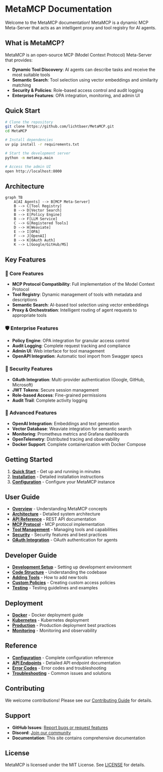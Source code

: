 # MetaMCP Documentation

Welcome to the MetaMCP documentation! MetaMCP is a dynamic MCP Meta-Server that acts as an intelligent proxy and tool registry for AI agents.

## What is MetaMCP?

MetaMCP is an open-source MCP (Model Context Protocol) Meta-Server that provides:

- **Dynamic Tool Discovery**: AI agents can describe tasks and receive the most suitable tools
- **Semantic Search**: Tool selection using vector embeddings and similarity matching
- **Security & Policies**: Role-based access control and audit logging
- **Enterprise Features**: OPA integration, monitoring, and admin UI

## Quick Start

```bash
# Clone the repository
git clone https://github.com/lichtbaer/MetaMCP.git
cd MetaMCP

# Install dependencies
uv pip install -r requirements.txt

# Start the development server
python -m metamcp.main

# Access the admin UI
open http://localhost:8000
```

## Architecture

```mermaid
graph TB
    A[AI Agents] --> B[MCP Meta-Server]
    B --> C[Tool Registry]
    B --> D[Vector Search]
    B --> E[Policy Engine]
    B --> F[LLM Service]
    C --> G[Registered Tools]
    D --> H[Weaviate]
    E --> I[OPA]
    F --> J[OpenAI]
    B --> K[OAuth Auth]
    K --> L[Google/GitHub/MS]
```

## Key Features

### 🔧 Core Features
- **MCP Protocol Compatibility**: Full implementation of the Model Context Protocol
- **Tool Registry**: Dynamic management of tools with metadata and descriptions
- **Semantic Search**: AI-based tool selection using vector embeddings
- **Proxy & Orchestration**: Intelligent routing of agent requests to appropriate tools

### 🛡️ Enterprise Features
- **Policy Engine**: OPA integration for granular access control
- **Audit Logging**: Complete request tracking and compliance
- **Admin UI**: Web interface for tool management
- **OpenAPI Integration**: Automatic tool import from Swagger specs

### 🔐 Security Features
- **OAuth Integration**: Multi-provider authentication (Google, GitHub, Microsoft)
- **JWT Tokens**: Secure session management
- **Role-based Access**: Fine-grained permissions
- **Audit Trail**: Complete activity logging

### 🚀 Advanced Features
- **OpenAI Integration**: Embeddings and text generation
- **Vector Database**: Weaviate integration for semantic search
- **Monitoring**: Prometheus metrics and Grafana dashboards
- **OpenTelemetry**: Distributed tracing and observability
- **Docker Support**: Complete containerization with Docker Compose

## Getting Started

1. **[Quick Start](getting-started/quick-start.md)** - Get up and running in minutes
2. **[Installation](getting-started/installation.md)** - Detailed installation instructions
3. **[Configuration](getting-started/configuration.md)** - Configure your MetaMCP instance

## User Guide

- **[Overview](user-guide/overview.md)** - Understanding MetaMCP concepts
- **[Architecture](user-guide/architecture.md)** - Detailed system architecture
- **[API Reference](user-guide/api-reference.md)** - REST API documentation
- **[MCP Protocol](user-guide/mcp-protocol.md)** - MCP protocol implementation
- **[Tool Management](user-guide/tool-management.md)** - Managing tools and capabilities
- **[Security](user-guide/security.md)** - Security features and best practices
- **[OAuth Integration](oauth/fastmcp-integration.md)** - OAuth authentication for agents

## Developer Guide

- **[Development Setup](developer-guide/development-setup.md)** - Setting up development environment
- **[Code Structure](developer-guide/code-structure.md)** - Understanding the codebase
- **[Adding Tools](developer-guide/adding-tools.md)** - How to add new tools
- **[Custom Policies](developer-guide/custom-policies.md)** - Creating custom access policies
- **[Testing](developer-guide/testing.md)** - Testing guidelines and examples

## Deployment

- **[Docker](deployment/docker.md)** - Docker deployment guide
- **[Kubernetes](deployment/kubernetes.md)** - Kubernetes deployment
- **[Production](deployment/production.md)** - Production deployment best practices
- **[Monitoring](deployment/monitoring.md)** - Monitoring and observability

## Reference

- **[Configuration](reference/configuration.md)** - Complete configuration reference
- **[API Endpoints](reference/api-endpoints.md)** - Detailed API endpoint documentation
- **[Error Codes](reference/error-codes.md)** - Error codes and troubleshooting
- **[Troubleshooting](reference/troubleshooting.md)** - Common issues and solutions

## Contributing

We welcome contributions! Please see our [Contributing Guide](https://github.com/lichtbaer/MetaMCP/blob/main/CONTRIBUTING.md) for details.

## Support

- **GitHub Issues**: [Report bugs or request features](https://github.com/lichtbaer/MetaMCP/issues)
- **Discord**: [Join our community](https://discord.gg/metamcp)
- **Documentation**: This site contains comprehensive documentation

## License

MetaMCP is licensed under the MIT License. See [LICENSE](https://github.com/lichtbaer/MetaMCP/blob/main/LICENSE) for details. 